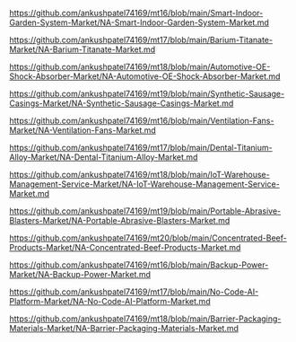 <p><a href="https://github.com/ankushpatel74169/mt16/blob/main/Smart-Indoor-Garden-System-Market/NA-Smart-Indoor-Garden-System-Market.md">https://github.com/ankushpatel74169/mt16/blob/main/Smart-Indoor-Garden-System-Market/NA-Smart-Indoor-Garden-System-Market.md</a></p><p><a href="https://github.com/ankushpatel74169/mt17/blob/main/Barium-Titanate-Market/NA-Barium-Titanate-Market.md">https://github.com/ankushpatel74169/mt17/blob/main/Barium-Titanate-Market/NA-Barium-Titanate-Market.md</a></p><p><a href="https://github.com/ankushpatel74169/mt18/blob/main/Automotive-OE-Shock-Absorber-Market/NA-Automotive-OE-Shock-Absorber-Market.md">https://github.com/ankushpatel74169/mt18/blob/main/Automotive-OE-Shock-Absorber-Market/NA-Automotive-OE-Shock-Absorber-Market.md</a></p><p><a href="https://github.com/ankushpatel74169/mt19/blob/main/Synthetic-Sausage-Casings-Market/NA-Synthetic-Sausage-Casings-Market.md">https://github.com/ankushpatel74169/mt19/blob/main/Synthetic-Sausage-Casings-Market/NA-Synthetic-Sausage-Casings-Market.md</a></p><p><a href="https://github.com/ankushpatel74169/mt16/blob/main/Ventilation-Fans-Market/NA-Ventilation-Fans-Market.md">https://github.com/ankushpatel74169/mt16/blob/main/Ventilation-Fans-Market/NA-Ventilation-Fans-Market.md</a></p><p><a href="https://github.com/ankushpatel74169/mt17/blob/main/Dental-Titanium-Alloy-Market/NA-Dental-Titanium-Alloy-Market.md">https://github.com/ankushpatel74169/mt17/blob/main/Dental-Titanium-Alloy-Market/NA-Dental-Titanium-Alloy-Market.md</a></p><p><a href="https://github.com/ankushpatel74169/mt18/blob/main/IoT-Warehouse-Management-Service-Market/NA-IoT-Warehouse-Management-Service-Market.md">https://github.com/ankushpatel74169/mt18/blob/main/IoT-Warehouse-Management-Service-Market/NA-IoT-Warehouse-Management-Service-Market.md</a></p><p><a href="https://github.com/ankushpatel74169/mt19/blob/main/Portable-Abrasive-Blasters-Market/NA-Portable-Abrasive-Blasters-Market.md">https://github.com/ankushpatel74169/mt19/blob/main/Portable-Abrasive-Blasters-Market/NA-Portable-Abrasive-Blasters-Market.md</a></p><p><a href="https://github.com/ankushpatel74169/mt20/blob/main/Concentrated-Beef-Products-Market/NA-Concentrated-Beef-Products-Market.md">https://github.com/ankushpatel74169/mt20/blob/main/Concentrated-Beef-Products-Market/NA-Concentrated-Beef-Products-Market.md</a></p><p><a href="https://github.com/ankushpatel74169/mt16/blob/main/Backup-Power-Market/NA-Backup-Power-Market.md">https://github.com/ankushpatel74169/mt16/blob/main/Backup-Power-Market/NA-Backup-Power-Market.md</a></p><p><a href="https://github.com/ankushpatel74169/mt17/blob/main/No-Code-AI-Platform-Market/NA-No-Code-AI-Platform-Market.md">https://github.com/ankushpatel74169/mt17/blob/main/No-Code-AI-Platform-Market/NA-No-Code-AI-Platform-Market.md</a></p><p><a href="https://github.com/ankushpatel74169/mt18/blob/main/Barrier-Packaging-Materials-Market/NA-Barrier-Packaging-Materials-Market.md">https://github.com/ankushpatel74169/mt18/blob/main/Barrier-Packaging-Materials-Market/NA-Barrier-Packaging-Materials-Market.md</a></p>
